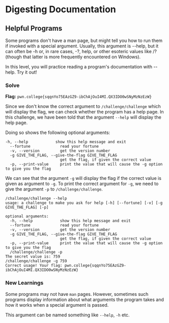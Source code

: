 # Digesting Documentation

## Helpful Programs
Some programs don't have a man page, but might tell you how to run them if invoked with a special argument. Usually, this argument is --help, but it can often be -h or, in rare cases, -?, help, or other esoteric values like /? (though that latter is more frequently encountered on Windows).

In this level, you will practice reading a program's documentation with --help. Try it out!


### Solve
**Flag:** `pwn.college{sqqnYo75EAzGZ9-ibChAjOuI4MI.QX3IDO0wSNyMzNzEzW}`

Since we don't know the correct argument to `/challenge/challenge` which will display the flag, we can check whether the program has a help page. In this challenge, we have been told that the argument `--help` will display the help page.

Doing so shows the following optional arguments:
```
-h, --help            show this help message and exit
  --fortune             read your fortune
  -v, --version         get the version number
  -g GIVE_THE_FLAG, --give-the-flag GIVE_THE_FLAG
                        get the flag, if given the correct value
  -p, --print-value     print the value that will cause the -g option to give you the flag
  ```
  We can see that the argument `-g` will display the flag if the correct value is given as argument to `-g`. To print the correct argument for `-g`, we need to give the argument `-p` to `/challenge/challenge`.

```
/challenge/challenge --help
usage: a challenge to make you ask for help [-h] [--fortune] [-v] [-g GIVE_THE_FLAG] [-p]

optional arguments:
  -h, --help            show this help message and exit
  --fortune             read your fortune
  -v, --version         get the version number
  -g GIVE_THE_FLAG, --give-the-flag GIVE_THE_FLAG
                        get the flag, if given the correct value
  -p, --print-value     print the value that will cause the -g option to give you the flag
  /challenge/challenge -p
The secret value is: 759
/challenge/challenge -g 759
Correct usage! Your flag: pwn.college{sqqnYo75EAzGZ9-ibChAjOuI4MI.QX3IDO0wSNyMzNzEzW}
```

### New Learnings

Some programs may not have `man` pages. However, sometimes such programs display information about  what arguments the program takes and how it works when a special argument is passed.

This argument can be named something like `--help`, `-h` etc. 
